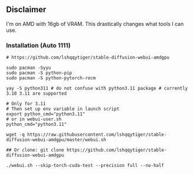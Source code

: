 ## Disclaimer

I'm on AMD with 16gb of VRAM. This drastically changes what tools I can use.
### Installation (Auto 1111)

```shell
# https://github.com/lshqqytiger/stable-diffusion-webui-amdgpu

sudo pacman -Syyu
sudo pacman -S python-pip
sudo pacman -S python-pytorch-rocm

yay -S python311 # do not confuse with python3.11 package # currently 3.10 3.11 are supported

# Only for 3.11
# Then set up env variable in launch script
export python_cmd="python3.11"
# or in webui-user.sh
python_cmd="python3.11"

wget -q https://raw.githubusercontent.com/lshqqytiger/stable-diffusion-webui-amdgpu/master/webui.sh

## Or clone: git clone https://github.com/lshqqytiger/stable-diffusion-webui-amdgpu

./webui.sh --skip-torch-cuda-test --precision full --no-half
```